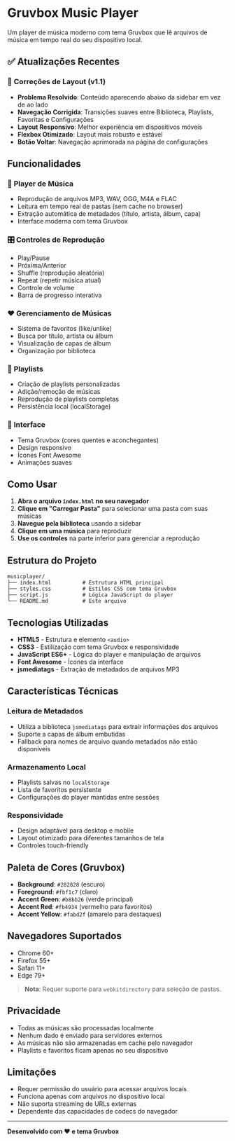 # Gruvbox Music Player

Um player de música moderno com tema Gruvbox que lê arquivos de música em tempo real do seu dispositivo local.

## ✅ Atualizações Recentes

### 🔧 **Correções de Layout (v1.1)**
- **Problema Resolvido**: Conteúdo aparecendo abaixo da sidebar em vez de ao lado
- **Navegação Corrigida**: Transições suaves entre Biblioteca, Playlists, Favoritas e Configurações
- **Layout Responsivo**: Melhor experiência em dispositivos móveis
- **Flexbox Otimizado**: Layout mais robusto e estável
- **Botão Voltar**: Navegação aprimorada na página de configurações

## Funcionalidades

### 🎵 **Player de Música**
- Reprodução de arquivos MP3, WAV, OGG, M4A e FLAC
- Leitura em tempo real de pastas (sem cache no browser)
- Extração automática de metadados (título, artista, álbum, capa)
- Interface moderna com tema Gruvbox

### 🎛️ **Controles de Reprodução**
- Play/Pause
- Próxima/Anterior
- Shuffle (reprodução aleatória)
- Repeat (repetir música atual)
- Controle de volume
- Barra de progresso interativa

### ❤️ **Gerenciamento de Músicas**
- Sistema de favoritos (like/unlike)
- Busca por título, artista ou álbum
- Visualização de capas de álbum
- Organização por biblioteca

### 📝 **Playlists**
- Criação de playlists personalizadas
- Adição/remoção de músicas
- Reprodução de playlists completas
- Persistência local (localStorage)

### 🎨 **Interface**
- Tema Gruvbox (cores quentes e aconchegantes)
- Design responsivo
- Ícones Font Awesome
- Animações suaves

## Como Usar

1. **Abra o arquivo `index.html` no seu navegador**
2. **Clique em "Carregar Pasta"** para selecionar uma pasta com suas músicas
3. **Navegue pela biblioteca** usando a sidebar
4. **Clique em uma música** para reproduzir
5. **Use os controles** na parte inferior para gerenciar a reprodução

## Estrutura do Projeto

```
musicplayer/
├── index.html          # Estrutura HTML principal
├── styles.css          # Estilos CSS com tema Gruvbox
├── script.js           # Lógica JavaScript do player
└── README.md           # Este arquivo
```

## Tecnologias Utilizadas

- **HTML5** - Estrutura e elemento `<audio>`
- **CSS3** - Estilização com tema Gruvbox e responsividade
- **JavaScript ES6+** - Lógica do player e manipulação de arquivos
- **Font Awesome** - Ícones da interface
- **jsmediatags** - Extração de metadados de arquivos MP3

## Características Técnicas

### Leitura de Metadados
- Utiliza a biblioteca `jsmediatags` para extrair informações dos arquivos
- Suporte a capas de álbum embutidas
- Fallback para nomes de arquivo quando metadados não estão disponíveis

### Armazenamento Local
- Playlists salvas no `localStorage`
- Lista de favoritos persistente
- Configurações do player mantidas entre sessões

### Responsividade
- Design adaptável para desktop e mobile
- Layout otimizado para diferentes tamanhos de tela
- Controles touch-friendly

## Paleta de Cores (Gruvbox)

- **Background**: `#282828` (escuro)
- **Foreground**: `#fbf1c7` (claro)
- **Accent Green**: `#b8bb26` (verde principal)
- **Accent Red**: `#fb4934` (vermelho para favoritos)
- **Accent Yellow**: `#fabd2f` (amarelo para destaques)

## Navegadores Suportados

- Chrome 60+
- Firefox 55+
- Safari 11+
- Edge 79+

> **Nota**: Requer suporte para `webkitdirectory` para seleção de pastas.

## Privacidade

- Todas as músicas são processadas localmente
- Nenhum dado é enviado para servidores externos
- As músicas não são armazenadas em cache pelo navegador
- Playlists e favoritos ficam apenas no seu dispositivo

## Limitações

- Requer permissão do usuário para acessar arquivos locais
- Funciona apenas com arquivos no dispositivo local
- Não suporta streaming de URLs externas
- Dependente das capacidades de codecs do navegador

---

**Desenvolvido com ❤️ e tema Gruvbox**

